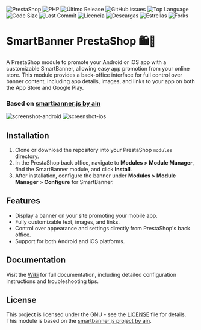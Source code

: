 ![PrestaShop](https://img.shields.io/badge/PrestaShop-8.x-blue.svg)
![PHP](https://img.shields.io/badge/PHP-8.0%20%7C%208.1-8892BF.svg?style=flat-square)
![Último Release](https://img.shields.io/github/v/release/Representaciones-Pedraja/smartbanner?include_prereleases)
![GitHub issues](https://img.shields.io/github/issues/Representaciones-Pedraja/smartbanner)
![Top Language](https://img.shields.io/github/languages/top/Representaciones-Pedraja/smartbanner)
![Code Size](https://img.shields.io/github/languages/code-size/Representaciones-Pedraja/smartbanner)
![Last Commit](https://img.shields.io/github/last-commit/Representaciones-Pedraja/smartbanner)
![Licencia](https://img.shields.io/github/license/Representaciones-Pedraja/smartbanner)
![Descargas](https://img.shields.io/github/downloads/Representaciones-Pedraja/smartbanner/total)
![Estrellas](https://img.shields.io/github/stars/Representaciones-Pedraja/smartbanner?style=social)
![Forks](https://img.shields.io/github/forks/Representaciones-Pedraja/smartbanner?style=social)

# SmartBanner PrestaShop 🛍️📱

A PrestaShop module to promote your Android or iOS app with a customizable SmartBanner, allowing easy app promotion from your online store. This module provides a back-office interface for full control over banner content, including app details, images, and links to your app on both the App Store and Google Play.

### Based on [smartbanner.js by ain](https://github.com/ain/smartbanner.js/tree/main)

![screenshot-android](https://github.com/user-attachments/assets/23b4bf9e-b12d-4a0d-b856-502a06802d18)
![screenshot-ios](https://github.com/user-attachments/assets/6a58743c-4664-450f-b671-84e270ebeb04)


## Installation

1. Clone or download the repository into your PrestaShop `modules` directory.
2. In the PrestaShop back office, navigate to **Modules > Module Manager**, find the SmartBanner module, and click **Install**.
3. After installation, configure the banner under **Modules > Module Manager > Configure** for SmartBanner.

## Features

- Display a banner on your site promoting your mobile app.
- Fully customizable text, images, and links.
- Control over appearance and settings directly from PrestaShop's back office.
- Support for both Android and iOS platforms.

## Documentation

Visit the [Wiki](https://github.com/Representaciones-Pedraja/smartbanner/wiki) for full documentation, including detailed configuration instructions and troubleshooting tips.

## License

This project is licensed under the GNU - see the [LICENSE](LICENSE) file for details. This module is based on the [smartbanner.js project by ain](https://github.com/ain/smartbanner.js/tree/main).

